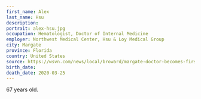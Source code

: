 ```yaml
---
first_name: Alex
last_name: Hsu
description: 
portrait: alex-hsu.jpg
occupation: Hematologist, Doctor of Internal Medicine
employer: Northwest Medical Center, Hsu & Loy Medical Group
city: Margate
province: Florida
country: United States
source: https://wsvn.com/news/local/broward/margate-doctor-becomes-first-medical-professional-to-die-from-covid-19-in-south-florida/, https://www.wptv.com/news/coronavirus/dr-alex-hsu-first-medical-professional-to-die-from-coronavirus-in-south-florida, https://www.theguardian.com/us-news/2020/jun/30/covid-19-us-healthcare-worker-deaths-nurse-physician
birth_date: 
death_date: 2020-03-25
---
```


67 years old.
